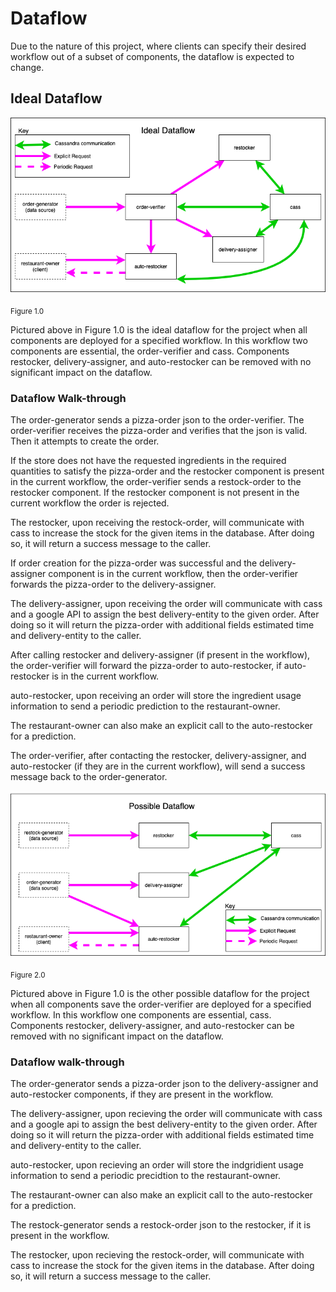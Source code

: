 # Dataflow

Due to the nature of this project, where clients can specify their desired workflow out of a subset of components, the dataflow is expected to change.   

## Ideal Dataflow
![Ideal_Dataflow](Ideal_Dataflow.png)

<sub>Figure 1.0</sub>

Pictured above in Figure 1.0 is the ideal dataflow for the project when all components are deployed for a specified workflow. In this workflow two components are essential, the order-verifier and cass. Components restocker, delivery-assigner, and auto-restocker can be removed with no significant impact on the dataflow.

### Dataflow Walk-through

The order-generator sends a pizza-order json to the order-verifier. The order-verifier receives the pizza-order and verifies that the json is valid. Then it attempts to create the order.

If the store does not have the requested ingredients in the required quantities to satisfy the pizza-order and the restocker component is present in the current workflow, the order-verifier sends a restock-order to the restocker component. If the restocker component is not present in the current workflow the order is rejected.

The restocker, upon receiving the restock-order, will communicate with cass to increase the stock for the given items in the database. After doing so, it will return a success message to the caller.

If order creation for the pizza-order was successful and the delivery-assigner component is in the current workflow, then the order-verifier forwards the pizza-order to the delivery-assigner.

The delivery-assigner, upon receiving the order will communicate with cass and a google API to assign the best delivery-entity to the given order. After doing so it will return the pizza-order with additional fields estimated time and delivery-entity to the caller.

After calling restocker and delivery-assigner (if present in the workflow), the order-verifier will forward the pizza-order to auto-restocker, if auto-restocker is in the current workflow.

auto-restocker, upon receiving an order will store the ingredient usage information to send a periodic prediction to the restaurant-owner. 

The restaurant-owner can also make an explicit call to the auto-restocker for a prediction.

The order-verifier, after contacting the restocker, delivery-assigner, and auto-restocker (if they are in the current workflow), will send a success message back to the order-generator.

![Possible_Dataflow](Possible_Dataflow.png)

<sub>Figure 2.0</sub>

Pictured above in Figure 1.0 is the other possible dataflow for the project when all components save the order-verifier are deployed for a specified workflow. In this workflow one components are essential, cass. Components restocker, delivery-assigner, and auto-restocker can be removed with no significant impact on the dataflow.

### Dataflow walk-through
The order-generator sends a pizza-order json to the delivery-assigner and auto-restocker components, if they are present in the workflow.

The delivery-assigner, upon recieving the order will communicate with cass and a google api to assign the best delivery-entity to the given order. After doing so it will return the pizza-order with additional fields estimated time and delivery-entity to the caller.

auto-restocker, upon recieving an order will store the indgridient usage information to send a periodic precidtion to the restaurant-owner. 

The restaurant-owner can also make an explicit call to the auto-restocker for a prediction.

The restock-generator sends a restock-order json to the restocker, if it is present in the workflow.

The restocker, upon recieving the restock-order, will communicate with cass to increase the stock for the given items in the database. After doing so, it will return a success message to the caller.
